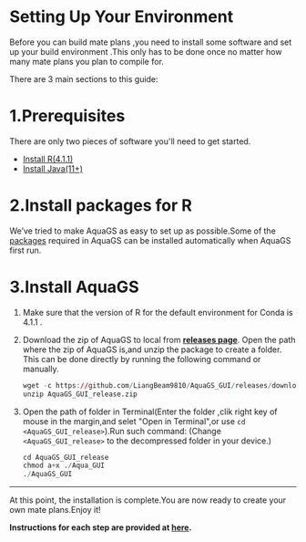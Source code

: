 # Setting Up Your Environment
Before you can build mate plans ,you need to install some software and set up your build environment .This only has to be done once no matter how many mate plans you plan to compile for. 

There are 3 main sections to this guide:

# 1.Prerequisites 
There are only two pieces of software you'll need to get started.
-  [Install R(4.1.1)](Install_R.md)
- [Install Java(11+)](Install_Java.md)
# 2.Install packages for R
We’ve tried to make AquaGS as easy to set up as possible.Some of the [packages](./Md/../Install_packages_for%20R.md) required in AquaGS can be installed automatically when AquaGS first run.

# 3.Install AquaGS
1. Make sure that the version of R for the default environment for Conda is 4.1.1 .

2. Download the zip of AquaGS to local from [**releases page**](https://github.com/LiangBeam9810/AquaGS_GUI/releases). Open the path where the zip of AquaGS is,and unzip the package to create a folder. This can be done directly by running the following command or manually.
    ```r
    wget -c https://github.com/LiangBeam9810/AquaGS_GUI/releases/download/Beta/AquaGS_GUI_release.zip
    unzip AquaGS_GUI_release.zip
    ```
3. Open the path of folder in Terminal(Enter the folder ,clik right key of mouse in the margin,and selet "Open in Terminal",or use ```cd <AquaGS_GUI_release>```).Run such command: (Change ```<AquaGS_GUI_release>``` to the decompressed folder in your device.)
    ```R
    cd AquaGS_GUI_release
    chmod a+x ./Aqua_GUI
    ./AquaGS_GUI 
    ```
---
At this point, the installation is complete.You are now ready to create your own mate plans.Enjoy it!

**Instructions for each step are provided at [here](../README.md).**

